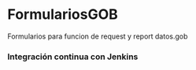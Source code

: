 # FormulariosGOB
Formularios para funcion de request y report datos.gob

### Integración continua con Jenkins
